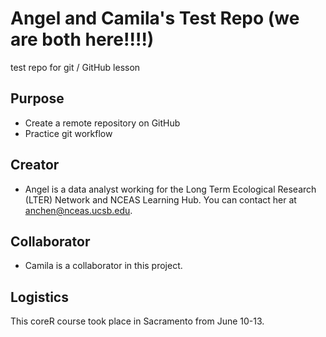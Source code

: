 # Angel and Camila's Test Repo (we are both here!!!!)

test repo for git / GitHub lesson

## Purpose
- Create a remote repository on GitHub
- Practice git workflow

## Creator
- Angel is a data analyst working for the Long Term Ecological Research (LTER) Network and NCEAS Learning Hub. You can contact her at [anchen@nceas.ucsb.edu](mailto:anchen@nceas.ucsb.edu).


## Collaborator
- Camila is a collaborator in this project.

## Logistics
This coreR course took place in Sacramento from June 10-13.